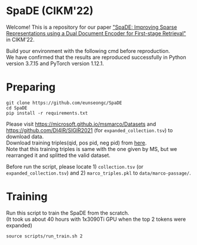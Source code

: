 # SpaDE (CIKM'22)

Welcome! This is a repository for our paper ["SpaDE: Improving Sparse Representations using a Dual Document Encoder for First-stage Retrieval"](https://arxiv.org/abs/2209.05917) in CIKM'22.<br>

Build your environment with the following cmd before reproduction.<br>
We have confirmed that the results are reproduced successfully in Python version 3.7.15 and PyTorch version 1.12.1.<br>

# Preparing

```
git clone https://github.com/eunseongc/SpaDE
cd SpaDE
pip install -r requirements.txt
```

Please visit https://microsoft.github.io/msmarco/Datasets and https://github.com/DI4IR/SIGIR2021 (for `expanded_collection.tsv`) to download data. <br>
Download training triples(qid, pos pid, neg pid) from [here](https://drive.google.com/file/d/1cJ72zPQik2mOHJNumCeR6aDMgiNwyfEC/view?usp=sharing). <br>
Note that this training triples is same with the one given by MS, but we rearranged it and splitted the valid dataset. <br>

Before run the script, please locate 1) `collection.tsv` (or `expanded_collection.tsv`) and 2) `marco_triples.pkl` to `data/marco-passage/`. <br>

# Training
Run this script to train the SpaDE from the scratch.<br>
(It took us about 40 hours with 1x3090Ti GPU when the top 2 tokens were expanded)

```
source scripts/run_train.sh 2
```

